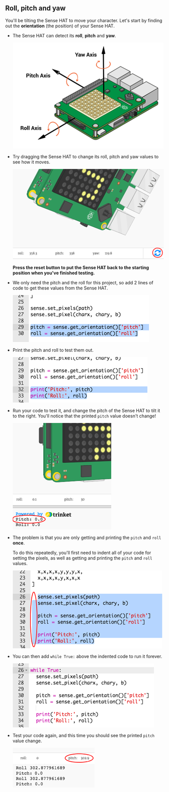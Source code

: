 ## Roll, pitch and yaw

You'll be tilting the Sense HAT to move your character. Let's start by finding out the **orientation** (the position) of your Sense HAT.

+ The Sense HAT can detect its **roll**, **pitch** and **yaw**.
    
    ![スクリーンショット](images/tightrope-rpy.png)

+ Try dragging the Sense HAT to change its roll, pitch and yaw values to see how it moves.
    
    ![スクリーンショット](images/tightrope-rpy-test.png)
    
    **Press the reset button to put the Sense HAT back to the starting position when you've finished testing.**

+ We only need the pitch and the roll for this project, so add 2 lines of code to get these values from the Sense HAT.
    
    ![スクリーンショット](images/tightrope-roll-pitch.png)

+ Print the pitch and roll to test them out.
    
    ![スクリーンショット](images/tightrope-roll-pitch-print.png)

+ Run your code to test it, and change the pitch of the Sense HAT to tilt it to the right. You'll notice that the printed `pitch` value doesn't change!
    
    ![スクリーンショット](images/tightrope-pitch-test.png)

+ The problem is that you are only getting and printing the `pitch` and `roll` **once**.
    
    To do this repeatedly, you'll first need to indent all of your code for setting the pixels, as well as getting and printing the `pitch` and `roll` values.
    
    ![スクリーンショット](images/tightrope-indent.png)

+ You can then add `while True:` above the indented code to run it forever.
    
    ![スクリーンショット](images/tightrope-forever.png)

+ Test your code again, and this time you should see the printed `pitch` value change.
    
    ![スクリーンショット](images/tightrope-pitch-test-fix.png)